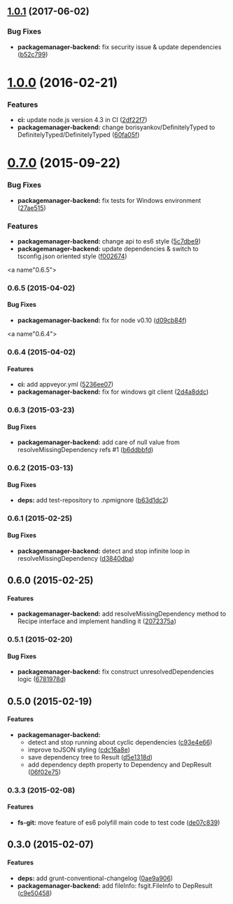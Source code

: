 <a name="1.0.1"></a>
## [1.0.1](https://github.com/vvakame/packagemanager-backend/compare/v1.0.0...v1.0.1) (2017-06-02)


### Bug Fixes

* **packagemanager-backend:** fix security issue & update dependencies ([b52c799](https://github.com/vvakame/packagemanager-backend/commit/b52c799))



<a name="1.0.0"></a>
# [1.0.0](https://github.com/vvakame/packagemanager-backend/compare/0.7.0...v1.0.0) (2016-02-21)


### Features

* **ci:** update node.js version 4.3 in CI ([2df22f7](https://github.com/vvakame/packagemanager-backend/commit/2df22f7))
* **packagemanager-backend:** change borisyankov/DefinitelyTyped to DefinitelyTyped/DefinitelyTyped ([60fa05f](https://github.com/vvakame/packagemanager-backend/commit/60fa05f))



<a name="0.7.0"></a>
# [0.7.0](https://github.com/vvakame/packagemanager-backend/compare/0.6.5...v0.7.0) (2015-09-22)


### Bug Fixes

* **packagemanager-backend:** fix tests for Windows environment ([27ae515](https://github.com/vvakame/packagemanager-backend/commit/27ae515))

### Features

* **packagemanager-backend:** change api to es6 style ([5c7dbe9](https://github.com/vvakame/packagemanager-backend/commit/5c7dbe9))
* **packagemanager-backend:** update dependencies & switch to tsconfig.json oriented style ([f002674](https://github.com/vvakame/packagemanager-backend/commit/f002674))



<a name"0.6.5"></a>
### 0.6.5 (2015-04-02)


#### Bug Fixes

* **packagemanager-backend:** fix for node v0.10 ([d09cb84f](https://github.com/vvakame/packagemanager-backend/commit/d09cb84f))


<a name"0.6.4"></a>
### 0.6.4 (2015-04-02)


#### Features

* **ci:** add appveyor.yml ([5236ee07](https://github.com/vvakame/packagemanager-backend/commit/5236ee07))
* **packagemanager-backend:** fix for windows git client ([2d4a8ddc](https://github.com/vvakame/packagemanager-backend/commit/2d4a8ddc))


<a name="0.6.3"></a>
### 0.6.3 (2015-03-23)


#### Bug Fixes

* **packagemanager-backend:** add care of null value from resolveMissingDependency refs #1 ([b6ddbbfd](https://github.com/vvakame/packagemanager-backend/commit/b6ddbbfde0ea8377efe82d28fae0e81ebf63ee50))


<a name="0.6.2"></a>
### 0.6.2 (2015-03-13)


#### Bug Fixes

* **deps:** add test-repository to .npmignore ([b63d1dc2](https://github.com/vvakame/packagemanager-backend/commit/b63d1dc21cd20fe8eb80ea4d75d236fba9ee7617))


<a name="0.6.1"></a>
### 0.6.1 (2015-02-25)


#### Bug Fixes

* **packagemanager-backend:** detect and stop infinite loop in resolveMissingDependency ([d3840dba](https://github.com/vvakame/packagemanager-backend/commit/d3840dba428120c902ac0ae8f7295846212e1bd0))


<a name="0.6.0"></a>
## 0.6.0 (2015-02-25)


#### Features

* **packagemanager-backend:** add resolveMissingDependency method to Recipe interface and implement handling it ([2072375a](https://github.com/vvakame/packagemanager-backend/commit/2072375ac8815a7fc0620296b897aafb2441cd87))


<a name="0.5.1"></a>
### 0.5.1 (2015-02-20)


#### Bug Fixes

* **packagemanager-backend:** fix construct unresolvedDependencies logic ([6781978d](https://github.com/vvakame/packagemanager-backend/commit/6781978d7abfaf9124790397e16c3a77ff7e7205))


<a name="0.5.0"></a>
## 0.5.0 (2015-02-19)


#### Features

* **packagemanager-backend:**
  * detect and stop running about cyclic dependencies ([c93e4e66](https://github.com/vvakame/packagemanager-backend/commit/c93e4e66929a08ee2110ded9977d3de26e06e2a3))
  * improve toJSON styling ([cdc16a8e](https://github.com/vvakame/packagemanager-backend/commit/cdc16a8e6caf62ba5213e82146860de42db1a5f4))
  * save dependency tree to Result ([d5e1318d](https://github.com/vvakame/packagemanager-backend/commit/d5e1318d18b2dddac304ec436a402d327a6ac41d))
  * add dependency depth property to Dependency and DepResult ([06f02e75](https://github.com/vvakame/packagemanager-backend/commit/06f02e7558d75d0140d3639a515ce97750882336))


<a name="0.3.3"></a>
### 0.3.3 (2015-02-08)


#### Features

* **fs-git:** move feature of es6 polyfill main code to test code ([de07c839](https://github.com/vvakame/packagemanager-backend/commit/de07c8393d18d313a1df4659984f891408504e5c))


<a name="0.3.0"></a>
## 0.3.0 (2015-02-07)


#### Features

* **deps:** add grunt-conventional-changelog ([0ae9a906](https://github.com/vvakame/packagemanager-backend/commit/0ae9a90631bd67009e04996a754c0cdf084dbdcf))
* **packagemanager-backend:** add fileInfo: fsgit.FileInfo to DepResult ([c9e50458](https://github.com/vvakame/packagemanager-backend/commit/c9e50458d471a87d429a029901ddf0722a507498))
